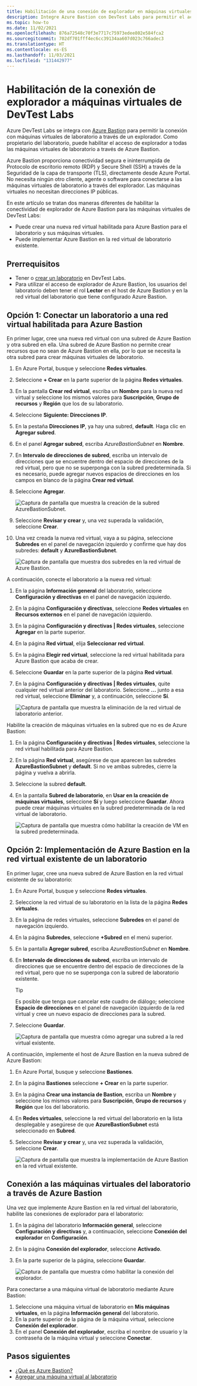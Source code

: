 ```yaml
---
title: Habilitación de una conexión de explorador en máquinas virtuales de Azure DevTest Labs
description: Integre Azure Bastion con DevTest Labs para permitir el acceso a máquinas virtuales (VM) de laboratorio a través de un explorador.
ms.topic: how-to
ms.date: 11/02/2021
ms.openlocfilehash: 876a72548c70f3e7717c75973edee802e584fca2
ms.sourcegitcommit: 702df701fff4ec6cc39134aa607d023c766adec3
ms.translationtype: HT
ms.contentlocale: es-ES
ms.lasthandoff: 11/03/2021
ms.locfileid: "131442977"
---
```

# <a name="enable-browser-connection-to-devtest-labs-vms"></a>Habilitación de la conexión de explorador a máquinas virtuales de DevTest Labs

Azure DevTest Labs se integra con [Azure Bastion](../bastion/index.yml) para permitir la conexión con máquinas virtuales de laboratorio a través de un explorador. Como propietario del laboratorio, puede habilitar el acceso de explorador a todas las máquinas virtuales de laboratorio a través de Azure Bastion.

Azure Bastion proporciona conectividad segura e ininterrumpida de Protocolo de escritorio remoto (RDP) y Secure Shell (SSH) a través de la Seguridad de la capa de transporte (TLS), directamente desde Azure Portal. No necesita ningún otro cliente, agente o software para conectarse a las máquinas virtuales de laboratorio a través del explorador. Las máquinas virtuales no necesitan direcciones IP públicas.

En este artículo se tratan dos maneras diferentes de habilitar la conectividad de explorador de Azure Bastion para las máquinas virtuales de DevTest Labs:

- Puede crear una nueva red virtual habilitada para Azure Bastion para el laboratorio y sus máquinas virtuales.
- Puede implementar Azure Bastion en la red virtual de laboratorio existente.

## <a name="prerequisites"></a>Prerrequisitos

- Tener o [crear un laboratorio](tutorial-create-custom-lab.md#create-a-lab) en DevTest Labs.
- Para utilizar el acceso de explorador de Azure Bastion, los usuarios del laboratorio deben tener el rol **Lector** en el host de Azure Bastion y en la red virtual del laboratorio que tiene configurado Azure Bastion.

## <a name="option-1-connect-a-lab-to-an-azure-bastion-enabled-virtual-network"></a>Opción 1: Conectar un laboratorio a una red virtual habilitada para Azure Bastion

En primer lugar, cree una nueva red virtual con una subred de Azure Bastion y otra subred en ella. Una subred de Azure Bastion no permite crear recursos que no sean de Azure Bastion en ella, por lo que se necesita la otra subred para crear máquinas virtuales de laboratorio.

1. En Azure Portal, busque y seleccione **Redes virtuales**.
1. Seleccione **+ Crear** en la parte superior de la página **Redes virtuales**.
1. En la pantalla **Crear red virtual**, escriba un **Nombre** para la nueva red virtual y seleccione los mismos valores para **Suscripción**, **Grupo de recursos** y **Región** que los de su laboratorio.
1. Seleccione **Siguiente: Direcciones IP**.
1. En la pestaña **Direcciones IP**, ya hay una subred, **default**. Haga clic en **Agregar subred**.
1. En el panel **Agregar subred**, escriba *AzureBastionSubnet* en **Nombre**.
1. En **Intervalo de direcciones de subred**, escriba un intervalo de direcciones que se encuentre dentro del espacio de direcciones de la red virtual, pero que no se superponga con la subred predeterminada. Si es necesario, puede agregar nuevos espacios de direcciones en los campos en blanco de la página **Crear red virtual**.
1. Seleccione **Agregar**.

   ![Captura de pantalla que muestra la creación de la subred AzureBastionSubnet.](media/enable-browser-connection-lab-virtual-machines/create-subnet.png)

1. Seleccione **Revisar y crear** y, una vez superada la validación, seleccione **Crear**.
1. Una vez creada la nueva red virtual, vaya a su página, seleccione **Subredes** en el panel de navegación izquierdo y confirme que hay dos subredes: **default** y **AzureBastionSubnet**.

   ![Captura de pantalla que muestra dos subredes en la red virtual de Azure Bastion.](media/enable-browser-connection-lab-virtual-machines/second-subnet.png)

A continuación, conecte el laboratorio a la nueva red virtual:

1. En la página **Información general** del laboratorio, seleccione **Configuración y directivas** en el panel de navegación izquierdo.
1. En la página **Configuración y directivas**, seleccione **Redes virtuales** en **Recursos externos** en el panel de navegación izquierdo.
1. En la página **Configuración y directivas | Redes virtuales**, seleccione **Agregar** en la parte superior.
1. En la página **Red virtual**, elija **Seleccionar red virtual**.
1. En la página **Elegir red virtual**, seleccione la red virtual habilitada para Azure Bastion que acaba de crear.
1. Seleccione **Guardar** en la parte superior de la página **Red virtual**.
1. En la página **Configuración y directivas | Redes virtuales**, quite cualquier red virtual anterior del laboratorio. Seleccione **...** junto a esa red virtual, seleccione **Eliminar** y, a continuación, seleccione **Sí**. 

   ![Captura de pantalla que muestra la eliminación de la red virtual de laboratorio anterior.](media/enable-browser-connection-lab-virtual-machines/add-virtual-network.png)

Habilite la creación de máquinas virtuales en la subred que no es de Azure Bastion:

1. En la página **Configuración y directivas | Redes virtuales**, seleccione la red virtual habilitada para Azure Bastion.
1. En la página **Red virtual**, asegúrese de que aparecen las subredes **AzureBastionSubnet** y **default**. Si no ve ambas subredes, cierre la página y vuelva a abrirla.
1. Seleccione la subred **default**.
1. En la pantalla **Subred de laboratorio**, en **Usar en la creación de máquinas virtuales**, seleccione **Sí** y luego seleccione **Guardar**. Ahora puede crear máquinas virtuales en la subred predeterminada de la red virtual de laboratorio.

   ![Captura de pantalla que muestra cómo habilitar la creación de VM en la subred predeterminada.](./media/enable-browser-connection-lab-virtual-machines/enable-vm-creation-subnet.png)

## <a name="option-2-deploy-azure-bastion-in-a-labs-existing-virtual-network"></a>Opción 2: Implementación de Azure Bastion en la red virtual existente de un laboratorio

En primer lugar, cree una nueva subred de Azure Bastion en la red virtual existente de su laboratorio:

1. En Azure Portal, busque y seleccione **Redes virtuales**.
1. Seleccione la red virtual de su laboratorio en la lista de la página **Redes virtuales**.
1. En la página de redes virtuales, seleccione **Subredes** en el panel de navegación izquierdo.
1. En la página **Subredes**, seleccione **+Subred** en el menú superior.
1. En la pantalla **Agregar subred**, escriba *AzureBastionSubnet* en **Nombre**.
1. En **Intervalo de direcciones de subred**, escriba un intervalo de direcciones que se encuentre dentro del espacio de direcciones de la red virtual, pero que no se superponga con la subred de laboratorio existente.
   >[!TIP]
   >Es posible que tenga que cancelar este cuadro de diálogo; seleccione **Espacio de direcciones** en el panel de navegación izquierdo de la red virtual y cree un nuevo espacio de direcciones para la subred.
1. Seleccione **Guardar**.

   ![Captura de pantalla que muestra cómo agregar una subred a la red virtual existente.](./media/enable-browser-connection-lab-virtual-machines/add-subnet.png)

A continuación, implemente el host de Azure Bastion en la nueva subred de Azure Bastion:

1. En Azure Portal, busque y seleccione **Bastiones**.
1. En la página **Bastiones** seleccione **+ Crear** en la parte superior.
1. En la página **Crear una instancia de Bastion**, escriba un **Nombre** y seleccione los mismos valores para **Suscripción**, **Grupo de recursos** y **Región** que los del laboratorio.
1. En **Redes virtuales**, seleccione la red virtual del laboratorio en la lista desplegable y asegúrese de que **AzureBastionSubnet** está seleccionado en **Subred**.
1. Seleccione **Revisar y crear** y, una vez superada la validación, seleccione **Crear**.

   ![Captura de pantalla que muestra la implementación de Azure Bastion en la red virtual existente.](./media/enable-browser-connection-lab-virtual-machines/create-bastion.png)

## <a name="connect-to-lab-vms-through-azure-bastion"></a>Conexión a las máquinas virtuales del laboratorio a través de Azure Bastion

Una vez que implemente Azure Bastion en la red virtual del laboratorio, habilite las conexiones de explorador para el laboratorio:

1. En la página del laboratorio **Información general**, seleccione **Configuración y directivas** y, a continuación, seleccione **Conexión del explorador** en **Configuración**.
1. En la página **Conexión del explorador**, seleccione **Activado**.
1. En la parte superior de la página, seleccione **Guardar**.

   ![Captura de pantalla que muestra cómo habilitar la conexión del explorador.](./media/enable-browser-connection-lab-virtual-machines/browser-connect.png)

Para conectarse a una máquina virtual de laboratorio mediante Azure Bastion:

1. Seleccione una máquina virtual de laboratorio en **Mis máquinas virtuales**, en la página **Información general** del laboratorio.
1. En la parte superior de la página de la máquina virtual, seleccione **Conexión del explorador**.
1. En el panel **Conexión del explorador**, escriba el nombre de usuario y la contraseña de la máquina virtual y seleccione **Conectar**.

## <a name="next-steps"></a>Pasos siguientes
- [¿Qué es Azure Bastion?](../bastion/bastion-overview.md)
- [Agregar una máquina virtual al laboratorio](devtest-lab-add-vm.md)
